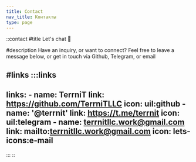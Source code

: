 ```yaml
---
title: Contact
nav_title: Контакты
type: page
---
```


::contact
#title
Let's chat 💬

#description
Have an inquiry, or want to connect? Feel free to leave a message below, or get in touch via Github, Telegram, or email

#links
  :::links
  ---
  links:
    - name: TerrniT
      link: https://github.com/TerrniTLLC
      icon: uil:github
    - name: '@terrnit'
      link: https://t.me/terrnit
      icon: uil:telegram
    - name: terrnitllc.work@gmail.com
      link: mailto:terrnitllc.work@gmail.com
      icon: lets-icons:e-mail
  ---
  :::
::
